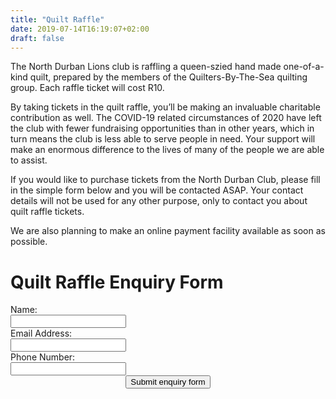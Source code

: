 ```yaml
---
title: "Quilt Raffle"
date: 2019-07-14T16:19:07+02:00
draft: false
---
```


The North Durban Lions club is raffling a queen-szied hand made one-of-a-kind quilt, prepared by the members of the Quilters-By-The-Sea quilting group. Each raffle ticket will cost R10.

By taking tickets in the quilt raffle, you’ll be making an invaluable charitable contribution as well. The COVID-19 related circumstances of 2020 have left the club with fewer fundraising opportunities than in other years, which in turn means the club is less able to serve people in need. Your support will make an enormous difference to the lives of many of the people we are able to assist.

If you would like to purchase tickets from the North Durban Club, please fill in the simple form below and you will be contacted ASAP. Your contact details will not be used for any other purpose, only to contact you about quilt raffle tickets.

We are also planning to make an online payment facility available as soon as possible.

# Quilt Raffle Enquiry Form

<form name="quilt_raffle" method="POST" data-netlify="true" action="/quilt_raffle_thanks">
  <input type='hidden' name='form-name' value='quilt_raffle' />
  <div class="form-group row">
    <label for="name" class="col-sm-4 col-form-label">
        Name: 
    </label>
    <div class="col-sm-8">
        <input type="text"  class="form-control" id="name" name="name">
    </div>
  </div>
  <div class="form-group row">
    <label for="name" class="col-sm-4 col-form-label">
        Email Address: 
    </label>
    <div class="col-sm-8">
        <input type="email"  class="form-control" id="email" name="email">
    </div>
  </div>
  <div class="form-group row">
    <label for="name" class="col-sm-4 col-form-label">
        Phone Number: 
    </label>
    <div class="col-sm-8">
        <input type="tel"  class="form-control" id="phone" name="phone">
    </div>
  </div>
  <center>
    <button type="submit">Submit enquiry form</button>
  </center>
</form>
